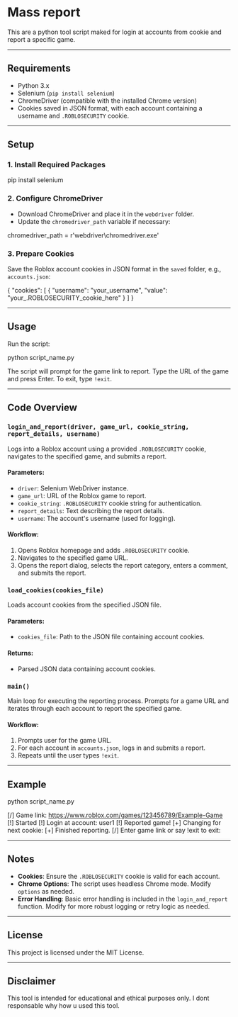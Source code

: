 # Mass report

This are a python tool script maked for login at accounts from cookie and report a specific game.

---

## Requirements

- Python 3.x
- Selenium (`pip install selenium`)
- ChromeDriver (compatible with the installed Chrome version)
- Cookies saved in JSON format, with each account containing a username and `.ROBLOSECURITY` cookie.

---

## Setup

### 1. Install Required Packages

pip install selenium

### 2. Configure ChromeDriver

- Download ChromeDriver and place it in the `webdriver` folder.
- Update the `chromedriver_path` variable if necessary:

chromedriver_path = r'webdriver\chromedriver.exe'

### 3. Prepare Cookies

Save the Roblox account cookies in JSON format in the `saved` folder, e.g., `accounts.json`:

{
    "cookies": [
        {
            "username": "your_username",
            "value": "your_.ROBLOSECURITY_cookie_here"
        }
    ]
}

---

## Usage

Run the script:

python script_name.py

The script will prompt for the game link to report. Type the URL of the game and press Enter. To exit, type `!exit`.

---

## Code Overview

### `login_and_report(driver, game_url, cookie_string, report_details, username)`

Logs into a Roblox account using a provided `.ROBLOSECURITY` cookie, navigates to the specified game, and submits a report.

#### Parameters:

- `driver`: Selenium WebDriver instance.
- `game_url`: URL of the Roblox game to report.
- `cookie_string`: `.ROBLOSECURITY` cookie string for authentication.
- `report_details`: Text describing the report details.
- `username`: The account's username (used for logging).

#### Workflow:

1. Opens Roblox homepage and adds `.ROBLOSECURITY` cookie.
2. Navigates to the specified game URL.
3. Opens the report dialog, selects the report category, enters a comment, and submits the report.

### `load_cookies(cookies_file)`

Loads account cookies from the specified JSON file.

#### Parameters:

- `cookies_file`: Path to the JSON file containing account cookies.

#### Returns:

- Parsed JSON data containing account cookies.

### `main()`

Main loop for executing the reporting process. Prompts for a game URL and iterates through each account to report the specified game.

#### Workflow:

1. Prompts user for the game URL.
2. For each account in `accounts.json`, logs in and submits a report.
3. Repeats until the user types `!exit`.

---

## Example

python script_name.py

[/] Game link: https://www.roblox.com/games/123456789/Example-Game
[!] Started
[!] Login at account: user1
[!] Reported game!
[+] Changing for next cookie:
[+] Finished reporting.
[/] Enter game link or say !exit to exit:

---

## Notes

- **Cookies**: Ensure the `.ROBLOSECURITY` cookie is valid for each account.
- **Chrome Options**: The script uses headless Chrome mode. Modify `options` as needed.
- **Error Handling**: Basic error handling is included in the `login_and_report` function. Modify for more robust logging or retry logic as needed.

---

## License

This project is licensed under the MIT License.

---

## Disclaimer

This tool is intended for educational and ethical purposes only. I dont responsable why how u used this tool.

